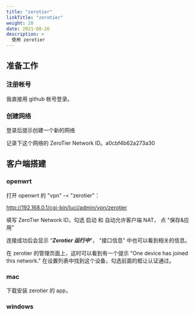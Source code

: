 ```yaml
---
title: "zerotier"
linkTitle: "zerotier"
weight: 20
date: 2021-08-26
description: >
  使用 zerotier
---
```


## 准备工作

### 注册帐号

我直接用 github 帐号登录。

### 创建网络

登录后提示创建一个新的网络

记录下这个网络的 ZeroTier Network ID。a0cbf4b62a273a30

## 客户端搭建

### openwrt

打开 openwrt 的 "vpn" -< "zerotier"：

http://192.168.0.1/cgi-bin/luci/admin/vpn/zerotier 

填写 ZeroTier Network ID，勾选 启动 和 自动允许客户端 NAT， 点 "保存&应用"

连接成功后会显示 “***Zerotier 运行中***”， "接口信息" 中也可以看到相关的信息。

在 zerotier 的管理页面上，这时可以看到有一个提示 "One device has joined this network." 在设置列表中找到这个设备，勾选前面的框让认证通过。

### mac

下载安装 zerotier 的 app，

### windows

